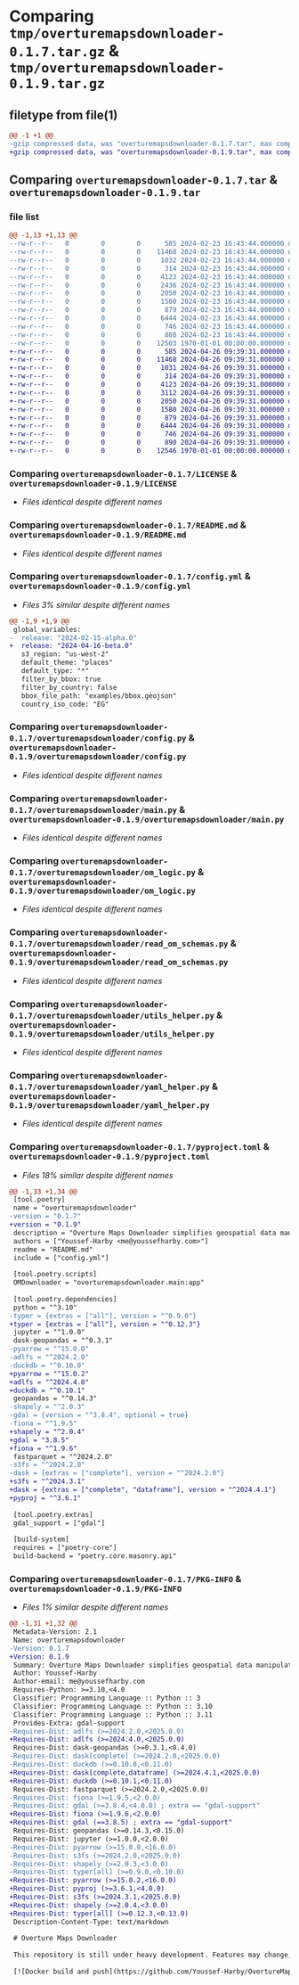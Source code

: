 # Comparing `tmp/overturemapsdownloader-0.1.7.tar.gz` & `tmp/overturemapsdownloader-0.1.9.tar.gz`

## filetype from file(1)

```diff
@@ -1 +1 @@
-gzip compressed data, was "overturemapsdownloader-0.1.7.tar", max compression
+gzip compressed data, was "overturemapsdownloader-0.1.9.tar", max compression
```

## Comparing `overturemapsdownloader-0.1.7.tar` & `overturemapsdownloader-0.1.9.tar`

### file list

```diff
@@ -1,13 +1,13 @@
--rw-r--r--   0        0        0      585 2024-02-23 16:43:44.000000 overturemapsdownloader-0.1.7/LICENSE
--rw-r--r--   0        0        0    11468 2024-02-23 16:43:44.000000 overturemapsdownloader-0.1.7/README.md
--rw-r--r--   0        0        0     1032 2024-02-23 16:43:44.000000 overturemapsdownloader-0.1.7/config.yml
--rw-r--r--   0        0        0      314 2024-02-23 16:43:44.000000 overturemapsdownloader-0.1.7/overturemapsdownloader/__init__.py
--rw-r--r--   0        0        0     4123 2024-02-23 16:43:44.000000 overturemapsdownloader-0.1.7/overturemapsdownloader/config.py
--rw-r--r--   0        0        0     2436 2024-02-23 16:43:44.000000 overturemapsdownloader-0.1.7/overturemapsdownloader/dask_qrys.py
--rw-r--r--   0        0        0     2050 2024-02-23 16:43:44.000000 overturemapsdownloader-0.1.7/overturemapsdownloader/main.py
--rw-r--r--   0        0        0     1580 2024-02-23 16:43:44.000000 overturemapsdownloader-0.1.7/overturemapsdownloader/om_logic.py
--rw-r--r--   0        0        0      879 2024-02-23 16:43:44.000000 overturemapsdownloader-0.1.7/overturemapsdownloader/read_om_schemas.py
--rw-r--r--   0        0        0     6444 2024-02-23 16:43:44.000000 overturemapsdownloader-0.1.7/overturemapsdownloader/utils_helper.py
--rw-r--r--   0        0        0      746 2024-02-23 16:43:44.000000 overturemapsdownloader-0.1.7/overturemapsdownloader/yaml_helper.py
--rw-r--r--   0        0        0      888 2024-02-23 16:43:44.000000 overturemapsdownloader-0.1.7/pyproject.toml
--rw-r--r--   0        0        0    12503 1970-01-01 00:00:00.000000 overturemapsdownloader-0.1.7/PKG-INFO
+-rw-r--r--   0        0        0      585 2024-04-26 09:39:31.000000 overturemapsdownloader-0.1.9/LICENSE
+-rw-r--r--   0        0        0    11468 2024-04-26 09:39:31.000000 overturemapsdownloader-0.1.9/README.md
+-rw-r--r--   0        0        0     1031 2024-04-26 09:39:31.000000 overturemapsdownloader-0.1.9/config.yml
+-rw-r--r--   0        0        0      314 2024-04-26 09:39:31.000000 overturemapsdownloader-0.1.9/overturemapsdownloader/__init__.py
+-rw-r--r--   0        0        0     4123 2024-04-26 09:39:31.000000 overturemapsdownloader-0.1.9/overturemapsdownloader/config.py
+-rw-r--r--   0        0        0     3112 2024-04-26 09:39:31.000000 overturemapsdownloader-0.1.9/overturemapsdownloader/dask_qrys.py
+-rw-r--r--   0        0        0     2050 2024-04-26 09:39:31.000000 overturemapsdownloader-0.1.9/overturemapsdownloader/main.py
+-rw-r--r--   0        0        0     1580 2024-04-26 09:39:31.000000 overturemapsdownloader-0.1.9/overturemapsdownloader/om_logic.py
+-rw-r--r--   0        0        0      879 2024-04-26 09:39:31.000000 overturemapsdownloader-0.1.9/overturemapsdownloader/read_om_schemas.py
+-rw-r--r--   0        0        0     6444 2024-04-26 09:39:31.000000 overturemapsdownloader-0.1.9/overturemapsdownloader/utils_helper.py
+-rw-r--r--   0        0        0      746 2024-04-26 09:39:31.000000 overturemapsdownloader-0.1.9/overturemapsdownloader/yaml_helper.py
+-rw-r--r--   0        0        0      890 2024-04-26 09:39:31.000000 overturemapsdownloader-0.1.9/pyproject.toml
+-rw-r--r--   0        0        0    12546 1970-01-01 00:00:00.000000 overturemapsdownloader-0.1.9/PKG-INFO
```

### Comparing `overturemapsdownloader-0.1.7/LICENSE` & `overturemapsdownloader-0.1.9/LICENSE`

 * *Files identical despite different names*

### Comparing `overturemapsdownloader-0.1.7/README.md` & `overturemapsdownloader-0.1.9/README.md`

 * *Files identical despite different names*

### Comparing `overturemapsdownloader-0.1.7/config.yml` & `overturemapsdownloader-0.1.9/config.yml`

 * *Files 3% similar despite different names*

```diff
@@ -1,9 +1,9 @@
 global_variables:
-  release: "2024-02-15-alpha.0"
+  release: "2024-04-16-beta.0"
   s3_region: "us-west-2"
   default_theme: "places"
   default_type: "*"
   filter_by_bbox: true
   filter_by_country: false
   bbox_file_path: "examples/bbox.geojson"
   country_iso_code: "EG"
```

### Comparing `overturemapsdownloader-0.1.7/overturemapsdownloader/config.py` & `overturemapsdownloader-0.1.9/overturemapsdownloader/config.py`

 * *Files identical despite different names*

### Comparing `overturemapsdownloader-0.1.7/overturemapsdownloader/main.py` & `overturemapsdownloader-0.1.9/overturemapsdownloader/main.py`

 * *Files identical despite different names*

### Comparing `overturemapsdownloader-0.1.7/overturemapsdownloader/om_logic.py` & `overturemapsdownloader-0.1.9/overturemapsdownloader/om_logic.py`

 * *Files identical despite different names*

### Comparing `overturemapsdownloader-0.1.7/overturemapsdownloader/read_om_schemas.py` & `overturemapsdownloader-0.1.9/overturemapsdownloader/read_om_schemas.py`

 * *Files identical despite different names*

### Comparing `overturemapsdownloader-0.1.7/overturemapsdownloader/utils_helper.py` & `overturemapsdownloader-0.1.9/overturemapsdownloader/utils_helper.py`

 * *Files identical despite different names*

### Comparing `overturemapsdownloader-0.1.7/overturemapsdownloader/yaml_helper.py` & `overturemapsdownloader-0.1.9/overturemapsdownloader/yaml_helper.py`

 * *Files identical despite different names*

### Comparing `overturemapsdownloader-0.1.7/pyproject.toml` & `overturemapsdownloader-0.1.9/pyproject.toml`

 * *Files 18% similar despite different names*

```diff
@@ -1,33 +1,34 @@
 [tool.poetry]
 name = "overturemapsdownloader"
-version = "0.1.7"
+version = "0.1.9"
 description = "Overture Maps Downloader simplifies geospatial data manipulation"
 authors = ["Youssef-Harby <me@youssefharby.com>"]
 readme = "README.md"
 include = ["config.yml"]
 
 [tool.poetry.scripts]
 OMDownloader = "overturemapsdownloader.main:app"
 
 [tool.poetry.dependencies]
 python = "^3.10"
-typer = {extras = ["all"], version = "^0.9.0"}
+typer = {extras = ["all"], version = "^0.12.3"}
 jupyter = "^1.0.0"
 dask-geopandas = "^0.3.1"
-pyarrow = "^15.0.0"
-adlfs = "^2024.2.0"
-duckdb = "^0.10.0"
+pyarrow = "^15.0.2"
+adlfs = "^2024.4.0"
+duckdb = "^0.10.1"
 geopandas = "^0.14.3"
-shapely = "^2.0.3"
-gdal = {version = "^3.8.4", optional = true}
-fiona = "^1.9.5"
+shapely = "^2.0.4"
+gdal = "3.8.5"
+fiona = "^1.9.6"
 fastparquet = "^2024.2.0"
-s3fs = "^2024.2.0"
-dask = {extras = ["complete"], version = "^2024.2.0"}
+s3fs = "^2024.3.1"
+dask = {extras = ["complete", "dataframe"], version = "^2024.4.1"}
+pyproj = "^3.6.1"
 
 [tool.poetry.extras]
 gdal_support = ["gdal"]
 
 [build-system]
 requires = ["poetry-core"]
 build-backend = "poetry.core.masonry.api"
```

### Comparing `overturemapsdownloader-0.1.7/PKG-INFO` & `overturemapsdownloader-0.1.9/PKG-INFO`

 * *Files 1% similar despite different names*

```diff
@@ -1,31 +1,32 @@
 Metadata-Version: 2.1
 Name: overturemapsdownloader
-Version: 0.1.7
+Version: 0.1.9
 Summary: Overture Maps Downloader simplifies geospatial data manipulation
 Author: Youssef-Harby
 Author-email: me@youssefharby.com
 Requires-Python: >=3.10,<4.0
 Classifier: Programming Language :: Python :: 3
 Classifier: Programming Language :: Python :: 3.10
 Classifier: Programming Language :: Python :: 3.11
 Provides-Extra: gdal-support
-Requires-Dist: adlfs (>=2024.2.0,<2025.0.0)
+Requires-Dist: adlfs (>=2024.4.0,<2025.0.0)
 Requires-Dist: dask-geopandas (>=0.3.1,<0.4.0)
-Requires-Dist: dask[complete] (>=2024.2.0,<2025.0.0)
-Requires-Dist: duckdb (>=0.10.0,<0.11.0)
+Requires-Dist: dask[complete,dataframe] (>=2024.4.1,<2025.0.0)
+Requires-Dist: duckdb (>=0.10.1,<0.11.0)
 Requires-Dist: fastparquet (>=2024.2.0,<2025.0.0)
-Requires-Dist: fiona (>=1.9.5,<2.0.0)
-Requires-Dist: gdal (>=3.8.4,<4.0.0) ; extra == "gdal-support"
+Requires-Dist: fiona (>=1.9.6,<2.0.0)
+Requires-Dist: gdal (==3.8.5) ; extra == "gdal-support"
 Requires-Dist: geopandas (>=0.14.3,<0.15.0)
 Requires-Dist: jupyter (>=1.0.0,<2.0.0)
-Requires-Dist: pyarrow (>=15.0.0,<16.0.0)
-Requires-Dist: s3fs (>=2024.2.0,<2025.0.0)
-Requires-Dist: shapely (>=2.0.3,<3.0.0)
-Requires-Dist: typer[all] (>=0.9.0,<0.10.0)
+Requires-Dist: pyarrow (>=15.0.2,<16.0.0)
+Requires-Dist: pyproj (>=3.6.1,<4.0.0)
+Requires-Dist: s3fs (>=2024.3.1,<2025.0.0)
+Requires-Dist: shapely (>=2.0.4,<3.0.0)
+Requires-Dist: typer[all] (>=0.12.3,<0.13.0)
 Description-Content-Type: text/markdown
 
 # Overture Maps Downloader
 
 This repository is still under heavy development. Features may change, and documentation will be updated accordingly. Use at your own risk and feel free to contribute!
 
 [![Docker build and push](https://github.com/Youssef-Harby/OvertureMapsDownloader/actions/workflows/docker-build-push.yml/badge.svg)](https://github.com/Youssef-Harby/OvertureMapsDownloader/actions/workflows/docker-build-push.yml)
```

